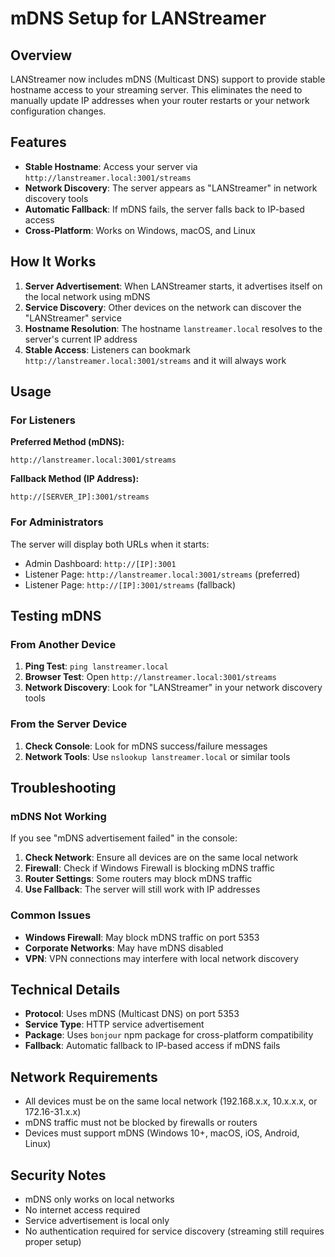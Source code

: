 # mDNS Setup for LANStreamer

## Overview

LANStreamer now includes mDNS (Multicast DNS) support to provide stable hostname access to your streaming server. This eliminates the need to manually update IP addresses when your router restarts or your network configuration changes.

## Features

- **Stable Hostname**: Access your server via `http://lanstreamer.local:3001/streams`
- **Network Discovery**: The server appears as "LANStreamer" in network discovery tools
- **Automatic Fallback**: If mDNS fails, the server falls back to IP-based access
- **Cross-Platform**: Works on Windows, macOS, and Linux

## How It Works

1. **Server Advertisement**: When LANStreamer starts, it advertises itself on the local network using mDNS
2. **Service Discovery**: Other devices on the network can discover the "LANStreamer" service
3. **Hostname Resolution**: The hostname `lanstreamer.local` resolves to the server's current IP address
4. **Stable Access**: Listeners can bookmark `http://lanstreamer.local:3001/streams` and it will always work

## Usage

### For Listeners

**Preferred Method (mDNS):**
```
http://lanstreamer.local:3001/streams
```

**Fallback Method (IP Address):**
```
http://[SERVER_IP]:3001/streams
```

### For Administrators

The server will display both URLs when it starts:
- Admin Dashboard: `http://[IP]:3001`
- Listener Page: `http://lanstreamer.local:3001/streams` (preferred)
- Listener Page: `http://[IP]:3001/streams` (fallback)

## Testing mDNS

### From Another Device

1. **Ping Test**: `ping lanstreamer.local`
2. **Browser Test**: Open `http://lanstreamer.local:3001/streams`
3. **Network Discovery**: Look for "LANStreamer" in your network discovery tools

### From the Server Device

1. **Check Console**: Look for mDNS success/failure messages
2. **Network Tools**: Use `nslookup lanstreamer.local` or similar tools

## Troubleshooting

### mDNS Not Working

If you see "mDNS advertisement failed" in the console:

1. **Check Network**: Ensure all devices are on the same local network
2. **Firewall**: Check if Windows Firewall is blocking mDNS traffic
3. **Router Settings**: Some routers may block mDNS traffic
4. **Use Fallback**: The server will still work with IP addresses

### Common Issues

- **Windows Firewall**: May block mDNS traffic on port 5353
- **Corporate Networks**: May have mDNS disabled
- **VPN**: VPN connections may interfere with local network discovery

## Technical Details

- **Protocol**: Uses mDNS (Multicast DNS) on port 5353
- **Service Type**: HTTP service advertisement
- **Package**: Uses `bonjour` npm package for cross-platform compatibility
- **Fallback**: Automatic fallback to IP-based access if mDNS fails

## Network Requirements

- All devices must be on the same local network (192.168.x.x, 10.x.x.x, or 172.16-31.x.x)
- mDNS traffic must not be blocked by firewalls or routers
- Devices must support mDNS (Windows 10+, macOS, iOS, Android, Linux)

## Security Notes

- mDNS only works on local networks
- No internet access required
- Service advertisement is local only
- No authentication required for service discovery (streaming still requires proper setup)
